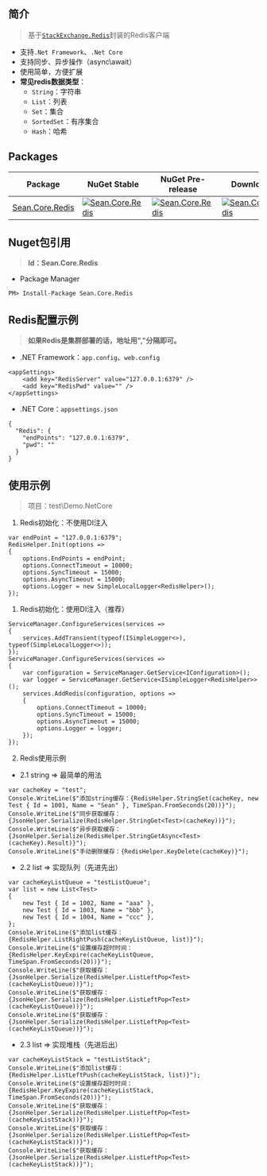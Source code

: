 ## 简介

> 基于[`StackExchange.Redis`](https://github.com/StackExchange/StackExchange.Redis)封装的Redis客户端

- 支持`.Net Framework`、`.Net Core`
- 支持同步、异步操作（async\await）
- 使用简单，方便扩展
- **常见redis数据类型**：
  - `String`：字符串
  - `List`：列表
  - `Set`：集合
  - `SortedSet`：有序集合
  - `Hash`：哈希

## Packages

| Package | NuGet Stable | NuGet Pre-release | Downloads | MyGet |
| ------- | ------------ | ----------------- | --------- | ----- |
| [Sean.Core.Redis](https://www.nuget.org/packages/Sean.Core.Redis/) | [![Sean.Core.Redis](https://img.shields.io/nuget/v/Sean.Core.Redis.svg)](https://www.nuget.org/packages/Sean.Core.Redis/) | [![Sean.Core.Redis](https://img.shields.io/nuget/vpre/Sean.Core.Redis.svg)](https://www.nuget.org/packages/Sean.Core.Redis/) | [![Sean.Core.Redis](https://img.shields.io/nuget/dt/Sean.Core.Redis.svg)](https://www.nuget.org/packages/Sean.Core.Redis/) | [![Sean.Core.Redis MyGet](https://img.shields.io/myget/sean/vpre/Sean.Core.Redis.svg)](https://www.myget.org/feed/sean/package/nuget/Sean.Core.Redis) |

## Nuget包引用

> **Id：Sean.Core.Redis**

- Package Manager

```
PM> Install-Package Sean.Core.Redis
```

## Redis配置示例

> **如果Redis是集群部署的话，地址用","分隔即可。**

- .NET Framework：`app.config`、`web.config`

```
<appSettings>
	<add key="RedisServer" value="127.0.0.1:6379" />
	<add key="RedisPwd" value="" />
</appSettings>
```

- .NET Core：`appsettings.json`

```
{
  "Redis": {
    "endPoints": "127.0.0.1:6379",
    "pwd": ""
  }
}
```

## 使用示例

> 项目：test\Demo.NetCore

1. Redis初始化：不使用DI注入

```
var endPoint = "127.0.0.1:6379";
RedisHelper.Init(options =>
{
    options.EndPoints = endPoint;
    options.ConnectTimeout = 10000;
    options.SyncTimeout = 15000;
    options.AsyncTimeout = 15000;
    options.Logger = new SimpleLocalLogger<RedisHelper>();
});
```

1. Redis初始化：使用DI注入（推荐）

```
ServiceManager.ConfigureServices(services =>
{
    services.AddTransient(typeof(ISimpleLogger<>), typeof(SimpleLocalLogger<>));
});
ServiceManager.ConfigureServices(services =>
{
    var configuration = ServiceManager.GetService<IConfiguration>();
    var logger = ServiceManager.GetService<ISimpleLogger<RedisHelper>>();
    services.AddRedis(configuration, options =>
    {
        options.ConnectTimeout = 10000;
        options.SyncTimeout = 15000;
        options.AsyncTimeout = 15000;
        options.Logger = logger;
    });
});
```

2. Redis使用示例

- 2.1 string => 最简单的用法

```
var cacheKey = "test";
Console.WriteLine($"添加string缓存：{RedisHelper.StringSet(cacheKey, new Test { Id = 1001, Name = "Sean" }, TimeSpan.FromSeconds(20))}");
Console.WriteLine($"同步获取缓存：{JsonHelper.Serialize(RedisHelper.StringGet<Test>(cacheKey))}");
Console.WriteLine($"异步获取缓存：{JsonHelper.Serialize(RedisHelper.StringGetAsync<Test>(cacheKey).Result)}");
Console.WriteLine($"手动删除缓存：{RedisHelper.KeyDelete(cacheKey)}");
```

- 2.2 list => 实现队列（先进先出）

```
var cacheKeyListQueue = "testListQueue";
var list = new List<Test>
{
    new Test { Id = 1002, Name = "aaa" },
    new Test { Id = 1003, Name = "bbb" },
    new Test { Id = 1004, Name = "ccc" },
};
Console.WriteLine($"添加list缓存：{RedisHelper.ListRightPush(cacheKeyListQueue, list)}");
Console.WriteLine($"设置缓存超时时间：{RedisHelper.KeyExpire(cacheKeyListQueue, TimeSpan.FromSeconds(20))}");
Console.WriteLine($"获取缓存：{JsonHelper.Serialize(RedisHelper.ListLeftPop<Test>(cacheKeyListQueue))}");
Console.WriteLine($"获取缓存：{JsonHelper.Serialize(RedisHelper.ListLeftPop<Test>(cacheKeyListQueue))}");
Console.WriteLine($"获取缓存：{JsonHelper.Serialize(RedisHelper.ListLeftPop<Test>(cacheKeyListQueue))}");
```

- 2.3 list => 实现堆栈（先进后出）

```
var cacheKeyListStack = "testListStack";
Console.WriteLine($"添加list缓存：{RedisHelper.ListLeftPush(cacheKeyListStack, list)}");
Console.WriteLine($"设置缓存超时时间：{RedisHelper.KeyExpire(cacheKeyListStack, TimeSpan.FromSeconds(20))}");
Console.WriteLine($"获取缓存：{JsonHelper.Serialize(RedisHelper.ListLeftPop<Test>(cacheKeyListStack))}");
Console.WriteLine($"获取缓存：{JsonHelper.Serialize(RedisHelper.ListLeftPop<Test>(cacheKeyListStack))}");
Console.WriteLine($"获取缓存：{JsonHelper.Serialize(RedisHelper.ListLeftPop<Test>(cacheKeyListStack))}");
```
